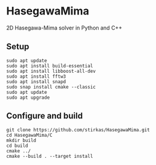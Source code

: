 # HasegawaMima
2D Hasegawa-Mima solver in Python and C++

## Setup
```
sudo apt update
sudo apt install build-essential
sudo apt install libboost-all-dev
sudo apt install fftw3
sudo apt install snapd
sudo snap install cmake --classic
sudo apt update
sudo apt upgrade
```

## Configure and build
```
git clone https://github.com/stirkas/HasegawaMima.git
cd HasegawaMima/C
mkdir build
cd build
cmake ../
cmake --build . --target install
```
